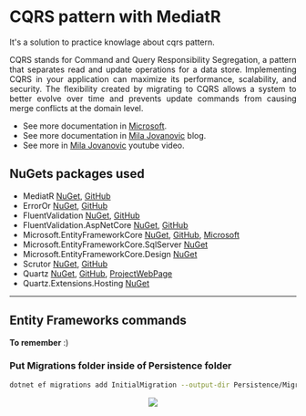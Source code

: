 # CQRS pattern with MediatR

<p align="justify">
    It's a solution to practice knowlage about cqrs pattern.
</p>

<p align="justify">
    CQRS stands for Command and Query Responsibility Segregation, a pattern that separates read and     update operations for a data store. Implementing CQRS in your application can maximize its  performance, scalability, and security. The flexibility created by migrating to CQRS allows a    system to better evolve over time and prevents update commands from causing merge conflicts at     the domain level.
</p>

- See more documentation in [Microsoft](https://learn.microsoft.com/en-us/azure/architecture/patterns/cqrs).
- See more documentation in [Mila Jovanovic](https://www.milanjovanovic.tech/blog/cqrs-pattern-with-mediatr) blog.
- See more in [Mila Jovanovic](https://www.youtube.com/watch?v=85YbMEb1qkQ) youtube video.

## NuGets packages used

- MediatR [NuGet](https://www.nuget.org/packages/MediatR), [GitHub](https://github.com/jbogard/MediatR)
- ErrorOr [NuGet](https://www.nuget.org/packages/ErrorOr), [GitHub](https://github.com/amantinband/error-or)
- FluentValidation [NuGet](https://www.nuget.org/packages/FluentValidation), [GitHub](https://github.com/FluentValidation/FluentValidation)
- FluentValidation.AspNetCore [NuGet](https://www.nuget.org/packages/FluentValidation.AspNetCore), [GitHub](https://github.com/FluentValidation/FluentValidation.AspNetCore)
- Microsoft.EntityFrameworkCore [NuGet](https://www.nuget.org/packages/Microsoft.EntityFrameworkCore), [GitHub](https://github.com/dotnet/efcore), [Microsoft](https://learn.microsoft.com/en-us/ef/core/)
- Microsoft.EntityFrameworkCore.SqlServer [NuGet](https://www.nuget.org/packages/Microsoft.EntityFrameworkCore.SqlServer)
- Microsoft.EntityFrameworkCore.Design [NuGet](https://www.nuget.org/packages/Microsoft.EntityFrameworkCore.Design)
- Scrutor [NuGet](https://www.nuget.org/packages/Scrutor), [GitHub](https://github.com/khellang/Scrutor)
- Quartz [NuGet](https://www.nuget.org/packages/Quartz), [GitHub](https://github.com/quartznet/quartznet), [ProjectWebPage](https://www.quartz-scheduler.net/)
- Quartz.Extensions.Hosting [NuGet](https://www.nuget.org/packages/Quartz.Extensions.Hosting)

---

## Entity Frameworks commands

**To remember** :)

### Put Migrations folder inside of Persistence folder

```bash
dotnet ef migrations add InitialMigration --output-dir Persistence/Migrations
```

<p align="center">
  <a href="https://skillicons.dev">
    <img src="https://skillicons.dev/icons?i=cs,dotnet,visualstudio,github,docker" />
  </a>
</p>
